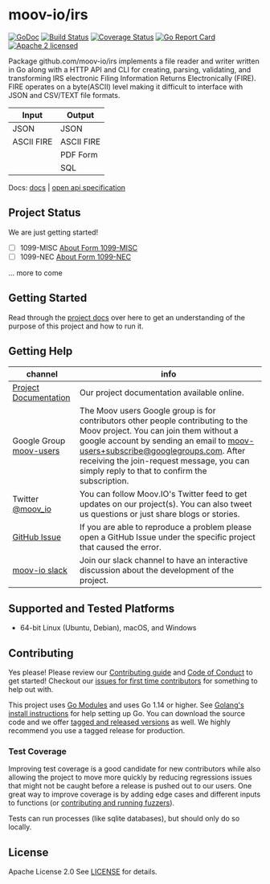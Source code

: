 moov-io/irs
===

[![GoDoc](https://godoc.org/github.com/moov-io/irs?status.svg)](https://godoc.org/github.com/moov-io/irs)
[![Build Status](https://travis-ci.com/moov-io/irs.svg?branch=master)](https://travis-ci.com/moov-io/irs)
[![Coverage Status](https://codecov.io/gh/moov-io/irs/branch/master/graph/badge.svg)](https://codecov.io/gh/moov-io/irs)
[![Go Report Card](https://goreportcard.com/badge/github.com/moov-io/irs)](https://goreportcard.com/report/github.com/moov-io/irs)
[![Apache 2 licensed](https://img.shields.io/badge/license-Apache2-blue.svg)](https://raw.githubusercontent.com/moov-io/irs/master/LICENSE)

Package github.com/moov-io/irs implements a file reader and writer written in Go along with a HTTP API and 
CLI for creating, parsing, validating, and transforming IRS electronic Filing Information Returns 
Electronically (FIRE). FIRE operates on a byte(ASCII) level making it difficult to interface with JSON and 
CSV/TEXT file formats.

| Input      | Output     |
|------------|------------|
| JSON       | JSON       |
| ASCII FIRE | ASCII FIRE |
|            | PDF Form   |
|            | SQL        |


Docs: [docs](docs/README.md) | [open api specification](api/api.yml)

## Project Status

We are just getting started! 

- [ ] 1099-MISC [About Form 1099-MISC](https://www.irs.gov/forms-pubs/about-form-1099-misc)
- [ ] 1099-NEC [About Form 1099-NEC](https://www.irs.gov/forms-pubs/about-form-1099-nec)  

... more to come 

## Getting Started

Read through the [project docs](docs/README.md) over here to get an understanding of the purpose of this project and how to run it. 

## Getting Help

 channel | info
 ------- | -------
 [Project Documentation](https://docs.moov.io/) | Our project documentation available online.
 Google Group [moov-users](https://groups.google.com/forum/#!forum/moov-users)| The Moov users Google group is for contributors other people contributing to the Moov project. You can join them without a google account by sending an email to [moov-users+subscribe@googlegroups.com](mailto:moov-users+subscribe@googlegroups.com). After receiving the join-request message, you can simply reply to that to confirm the subscription.
Twitter [@moov_io](https://twitter.com/moov_io)	| You can follow Moov.IO's Twitter feed to get updates on our project(s). You can also tweet us questions or just share blogs or stories.
[GitHub Issue](https://github.com/moov-io) | If you are able to reproduce a problem please open a GitHub Issue under the specific project that caused the error.
[moov-io slack](https://slack.moov.io/) | Join our slack channel to have an interactive discussion about the development of the project.

## Supported and Tested Platforms

- 64-bit Linux (Ubuntu, Debian), macOS, and Windows

## Contributing

Yes please! Please review our [Contributing guide](CONTRIBUTING.md) and [Code of Conduct](https://github.com/moov-io/ach/blob/master/CODE_OF_CONDUCT.md) to get started! Checkout our [issues for first time contributors](https://github.com/moov-io/irs/contribute) for something to help out with.

This project uses [Go Modules](https://github.com/golang/go/wiki/Modules) and uses Go 1.14 or higher. See [Golang's install instructions](https://golang.org/doc/install) for help setting up Go. You can download the source code and we offer [tagged and released versions](https://github.com/moov-io/irs/releases/latest) as well. We highly recommend you use a tagged release for production.

### Test Coverage

Improving test coverage is a good candidate for new contributors while also allowing the project to move more quickly by reducing regressions issues that might not be caught before a release is pushed out to our users. One great way to improve coverage is by adding edge cases and different inputs to functions (or [contributing and running fuzzers](https://github.com/dvyukov/go-fuzz)).

Tests can run processes (like sqlite databases), but should only do so locally.

## License

Apache License 2.0 See [LICENSE](LICENSE) for details.
